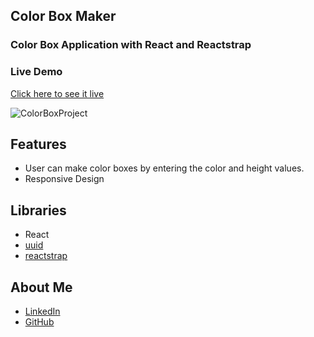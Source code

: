 
## Color Box Maker
### Color Box Application with React and Reactstrap

### Live Demo
[Click here to see it live](https://mbeklevic.github.io/color_box_maker/)

![ColorBoxProject](https://user-images.githubusercontent.com/113860249/212473067-d9e923e7-cd65-4207-9a66-7fe7ff278697.PNG)


## Features
- User can make color boxes by entering the color and height values.
- Responsive Design

## Libraries
- React
- [uuid](https://www.npmjs.com/package/uuid)
- [reactstrap](https://github.com/reactstrap/reactstrap)

## About Me
- [LinkedIn](https://linkedin.com/in/mustafabekleviç/)
- [GitHub](https://github.com/MBeklevic)
